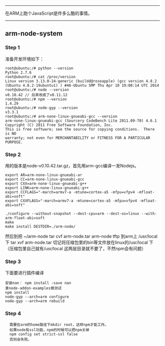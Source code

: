 
*****

在ARM上跑个JavaScript是件多么酷的事情。

*****

## arm-node-system

### Step 1
准备开发环境如下：

```
root@ubuntu:/# python --version
Python 2.7.6
root@ubuntu:/# cat /proc/version
Linux version 3.13.0-24-generic (buildd@roseapple) (gcc version 4.8.2 (Ubuntu 4.8.2-19ubuntu1) ) #46-Ubuntu SMP Thu Apr 10 19:08:14 UTC 2014
root@ubuntu:/# node --version
v0.10.42 // 后来改成了v0.11.12
root@ubuntu:/# npm --version
1.4.29
root@ubuntu:/# node-gyp --version
v3.3.1
root@ubuntu:/# arm-none-linux-gnueabi-gcc --version
arm-none-linux-gnueabi-gcc (Sourcery CodeBench Lite 2011.09-70) 4.6.1
Copyright (C) 2011 Free Software Foundation, Inc.
This is free software; see the source for copying conditions.  There is NO
warranty; not even for MERCHANTABILITY or FITNESS FOR A PARTICULAR PURPOSE.
```

### Step 2
用的版本是node-v0.10.42.tar.gz，首先用arm-gcc编译一发Nodejs。

```
export AR=arm-none-linux-gnueabi-ar
export CC=arm-none-linux-gnueabi-gcc
export CXX=arm-none-linux-gnueabi-g++
export LINK=arm-none-linux-gnueabi-g++
export CCFLAGS="-march=armv7-a -mtune=cortex-a5 -mfpu=vfpv4 -mfloat-abi=soft"
export CXXFLAGS="-march=armv7-a -mtune=cortex-a5 -mfpu=vfpv4 -mfloat-abi=soft"

./configure --without-snapshot --dest-cpu=arm --dest-os=linux --with-arm-float-abi=soft
make
make install DESTDIR=./arm-node/
```
然后到把 ~/arm-node 
tar cvf arm-node.tar arm-node
tftp 到arm上 /usr/local 下
tar xvf arm-node.tar
切记将压缩包里的bin等文件放在linux的/usr/local 下（压缩包里自己就有/usr/local 这两层目录就不要了，不然npm会有问题）
### Step 3
下面要进行插件编译
```
安装nan： npm install -save nan
拿node-addon-examples做测试
npm install
node-gyp --arch=arm configure
node-gyp --arch=arm rebuild
```

### Step 4

```
  需要在arm的home路径下mkdir root，这样npm才能工作。
  如果node有ssl功能，npm的时候可以把npm关掉
  npm config set strict-ssl false
  否则会失败。
```
